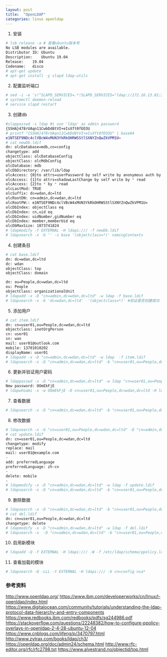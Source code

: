 ```yaml
---
layout: post
title:  "OpenLDAP"
categories: linux openldap
---
```


1. 安装

```bash
# lsb_release -a # 查看ubuntu版本号
No LSB modules are available.
Distributor ID:	Ubuntu
Description:	Ubuntu 19.04
Release:	19.04
Codename:	disco
# apt-get update
# apt-get install -y slapd ldap-utils
```

2. 配置监听端口

```bash
# sed -i -e 's!^SLAPD_SERVICES=.*!SLAPD_SERVICES="ldap://172.16.13.81:389/ ldapi:///"!g' /etc/default/slapd
# systemctl daemon-reload
# service slapd restart
```

3. 创建db

```bash
#slappasswd -s ldap #i use 'ldap' as admin password
{SSHA}478rUAqn11CwbDd8tVI+eIsXft0fEO3U
# printf "{SSHA}478rUAqn11CwbDd8tVI+eIsXft0fEO3U" | base64
e1NTSEF9NDc4clVBcW4xMUN3YkRkOHRWSStlSXNYZnQwZkVPM1U=
# cat newDb.ldif
dn: olcDatabase=mdb,cn=config
changetype: add
objectClass: olcDatabaseConfig
objectClass: olcMdbConfig
olcDatabase: mdb
olcDbDirectory: /var/lib/ldap
olcAccess: {0}to attrs=userPassword by self write by anonymous auth by * none
olcAccess: {1}to attrs=shadowLastChange by self write by * read
olcAccess: {2}to * by * read
olcLastMod: TRUE
olcSuffix: dc=wdan,dc=ltd
olcRootDN: cn=admin,dc=wdan,dc=ltd
olcRootPW:: e1NTSEF9NDc4clVBcW4xMUN3YkRkOHRWSStlSXNYZnQwZkVPM1U=
olcDbIndex: objectClass eq
olcDbIndex: cn,uid eq
olcDbIndex: uidNumber,gidNumber eq
olcDbIndex: member,memberUid eq
olcDbMaxSize: 1073741824
# ldapmodify -Y EXTERNAL -H ldapi:/// -f newDb.ldif
# ldapsearch -x -b '' -s base '(objectclass=*)' namingContexts
```

4. 创建条目
```bash
# cat base.ldif
dn: dc=wdan,dc=ltd
dc: wdan
objectClass: top
objectClass: domain

dn: ou=People,dc=wdan,dc=ltd
ou: People
objectClass: organizationalUnit
# ldapadd -x -D "cn=admin,dc=wdan,dc=ltd" -w ldap -f base.ldif
# ldapsearch -x -b 'dc=wdan,dc=ltd'  '(objectclass=*)' #验证是否创建成功
```

5. 添加用户

```bash
# cat item.ldif
dn: cn=user01,ou=People,dc=wdan,dc=ltd
objectclass: inetOrgPerson
cn: user01
sn: wan
mail: user01@outlook.com
mobile: 13701010202
displayName: user01
# ldapadd -x -D "cn=admin,dc=wdan,dc=ltd" -w ldap  -f item.ldif
# ldapsearch -x -D "cn=admin,dc=wdan,dc=ltd" -b "cn=user01,ou=People,dc=wdan,dc=ltd" -w ldap
```

6. 更新并验证用户密码

```bash
# ldappasswd -x -D "cn=admin,dc=wdan,dc=ltd" -w ldap "cn=user01,ou=People,dc=wdan,dc=ltd"
New password: OOmEkFjE
# ldapwhoami -x -w OOmEkFjE -D cn=user01,ou=People,dc=wdan,dc=ltd -H ldapi:///  #验证用户名和密码
```

7. 查看数据
```bash
# ldapsearch -x -D "cn=admin,dc=wdan,dc=ltd" -b "cn=user01,ou=People,dc=wdan,dc=ltd" -w ldap
```

8. 修改数据

```bash
# ldapsearch -x -b "cn=user01,ou=People,dc=wdan,dc=ltd" -D "cn=admin,dc=wdan,dc=ltd" -w ldap
# cat update.ldif
dn: cn=user01,ou=People,dc=wdan,dc=ltd
changetype: modify
replace: mail
mail: user01@example.com
-
add: preferredLanguage
preferredLanguage: zh-cn
-
delete: mobile
-
# ldapmodify -x -D "cn=admin,dc=wdan,dc=ltd" -w ldap -f update.ldif
# ldapsearch -x -D "cn=admin,dc=wdan,dc=ltd" -b "cn=user01,ou=People,dc=wdan,dc=ltd" -w ldap
```

9. 删除数据

```bash
# ldapsearch -x -D "cn=admin,dc=wdan,dc=ltd" -b "cn=user01,ou=People,dc=wdan,dc=ltd" -w ldap
# cat del.ldif
dn: cn=user01,ou=People,dc=wdan,dc=ltd
changetype: delete
# ldapmodify -x -D "cn=admin,dc=wdan,dc=ltd" -w ldap -f del.ldif
# ldapsearch -x  -D "cn=admin,dc=wdan,dc=ltd" -b "cn=user01,ou=People,dc=wdan,dc=ltd" -w ldap
```

10. 启用新模块

```bash
# ldapadd -Q -Y EXTERNAL -H ldapi:/// -W -f /etc/ldap/schema/ppolicy.ldif
```

11. 查看加载的模块
```bash
# ldapsearch -Q -LLL -Y EXTERNAL -H ldapi:/// -b cn=config nsa*
```

### 参考资料
http://www.openldap.org/
https://www.ibm.com/developerworks/cn/linux/l-openldap/index.html
https://www.digitalocean.com/community/tutorials/understanding-the-ldap-protocol-data-hierarchy-and-entry-components
https://www.redbooks.ibm.com/redbooks/pdfs/sg244986.pdf
https://stackoverflow.com/questions/22248382/how-to-configure-ppolicy-overlays-in-openldap-2-4-28-ubuntu-12-04
https://www.cnblogs.com/jifeng/p/3470797.html
http://www.zytrax.com/books/ldap/ch3/
https://openldap.org/doc/admin24/schema.html
http://www.rfc-editor.org/rfc/rfc2798.txt
https://www.alvestrand.no/objectid/top.html
